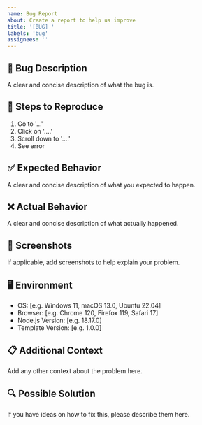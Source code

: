 ```yaml
---
name: Bug Report
about: Create a report to help us improve
title: '[BUG] '
labels: 'bug'
assignees: ''
---
```


## 🐛 Bug Description

A clear and concise description of what the bug is.

## 🔄 Steps to Reproduce

1. Go to '...'
2. Click on '....'
3. Scroll down to '....'
4. See error

## ✅ Expected Behavior

A clear and concise description of what you expected to happen.

## ❌ Actual Behavior

A clear and concise description of what actually happened.

## 📸 Screenshots

If applicable, add screenshots to help explain your problem.

## 🖥️ Environment

- OS: [e.g. Windows 11, macOS 13.0, Ubuntu 22.04]
- Browser: [e.g. Chrome 120, Firefox 119, Safari 17]
- Node.js Version: [e.g. 18.17.0]
- Template Version: [e.g. 1.0.0]

## 📋 Additional Context

Add any other context about the problem here.

## 🔍 Possible Solution

If you have ideas on how to fix this, please describe them here.